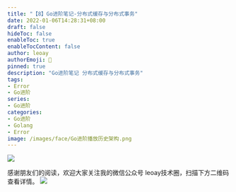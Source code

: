 ```yaml
---
title: "【8】Go进阶笔记-分布式缓存与分布式事务"
date: 2022-01-06T14:28:31+08:00
draft: false
hideToc: false
enableToc: true
enableTocContent: false
author: leoay
authorEmoji: 🎅
pinned: true
description: "Go进阶笔记 分布式缓存与分布式事务"
tags:
- Error
- Go进阶
series:
- Go进阶
categories:
- Go进阶
- Golang
- Error
image: /images/face/Go进阶播放历史架构.png
---
```


![](https://pic4.zhimg.com/v2-683be6cff5288cd457d0241e4b760c6c)




感谢朋友们的阅读，欢迎大家关注我的微信公众号 leoay技术圈，扫描下方二维码查看详情。
![](/images/whoami/leoaytechgzh.jpg)
